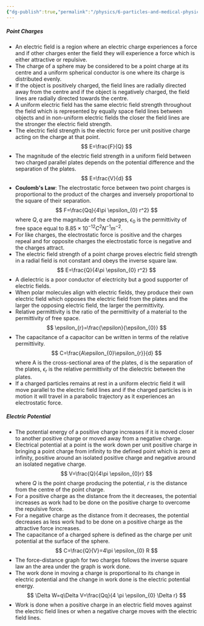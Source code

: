```yaml
---
{"dg-publish":true,"permalink":"/physics/6-particles-and-medical-physics/electric-fields/"}
---
```


##### Point Charges
- An electric field is a region where an electric charge experiences a force and if other charges enter the field they will experience a force which is either attractive or repulsive.
- The charge of a sphere may be considered to be a point charge at its centre and a uniform spherical conductor is one where its charge is distributed evenly.
- If the object is positively charged, the field lines are radially directed away from the centre and if the object is negatively charged, the field lines are radially directed towards the centre.
- A uniform electric field has the same electric field strength throughout the field which is represented by equally space field lines between objects and in non-uniform electric fields the closer the field lines are the stronger the electric field strength.
- The electric field strength is the electric force per unit positive charge acting on the charge at that point.
$$
E=\frac{F}{Q}
$$
- The magnitude of the electric field strength in a uniform field between two charged parallel plates depends on the potential difference and the separation of the plates.
$$
E=\frac{V}{d}
$$
- **Coulomb's Law**: The electrostatic force between two point charges is proportional to the product of the charges and inversely proportional to the square of their separation.
$$
F=\frac{Qq}{4\pi \epsilon_{0} r^2}
$$
	where $Q, q$ are the magnitude of the charges, $\epsilon_{0}$ is the permittivity of free space equal to $8.85 \times 10^{-12} C^2N^{-1}m^{-2}$.
- For like charges, the electrostatic force is positive and the charges repeal and for opposite charges the electrostatic force is negative and the charges attract.
- The electric field strength of a point charge proves electric field strength in a radial field is not constant and obeys the inverse square law.
$$
E=\frac{Q}{4\pi \epsilon_{0} r^2}
$$
- A dielectric is a poor conductor of electricity but a good supporter of electric fields.
- When polar molecules align with electric fields, they produce their own electric field which opposes the electric field from the plates and the larger the opposing electric field, the larger the permittivity.
- Relative permittivity is the ratio of the permittivity of a material to the permittivity of free space.
$$
\epsilon_{r}=\frac{\epsilon}{\epsilon_{0}}
$$
- The capacitance of a capacitor can be written in terms of the relative permittivity.
$$
C=\frac{A\epsilon_{0}\epsilon_{r}}{d}
$$
	where A is the cross-sectional area of the plates, d is the separation of the plates, $\epsilon_r$ is the relative permittivity of the dielectric between the plates.
- If a charged particles remains at rest in a uniform electric field it will move parallel to the electric field lines and if the charged particles is in motion it will travel in a parabolic trajectory as it experiences an electrostatic force.

##### Electric Potential
- The potential energy of a positive charge increases if it is moved closer to another positive charge or moved away from a negative charge.
- Electrical potential at a point is the work down per unit positive charge in bringing a point charge from infinity to the defined point which is zero at infinity, positive around an isolated positive charge and negative around an isolated negative charge.
$$
V=\frac{Q}{4\pi \epsilon_{0}r}
$$
	where *Q* is the point charge producing the potential, *r* is the distance from the centre of the point charge.
- For a positive charge as the distance from the it decreases, the potential increases as work had to be done on the positive charge to overcome the repulsive force.
- For a negative charge as the distance from it decreases, the potential decreases as less work had to be done on a positive charge as the attractive force increases.
- The capacitance of a charged sphere is defined as the charge per unit potential at the surface of the sphere.
$$
C=\frac{Q}{V}=4\pi \epsilon_{0} R
$$
- The force-distance graph for two charges follows the inverse square law an the area under the graph is work done.
- The work done in moving a charge is proportional to its change in electric potential and the change in work done is the electric potential energy.
$$
\Delta W=q\Delta V=\frac{Qq}{4 \pi \epsilon_{0} \Delta r}
$$
- Work is done when a positive charge in an electric field moves against the electric field lines or when a negative charge moves with the electric field lines.